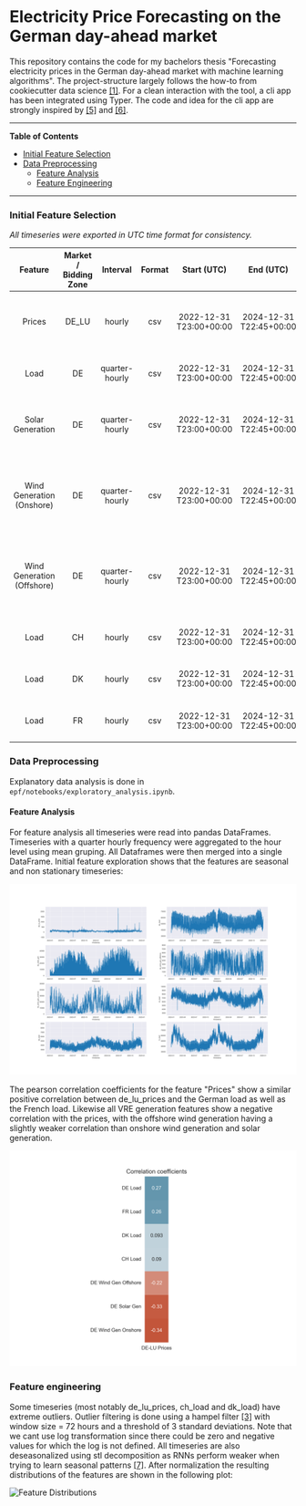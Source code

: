 
# Electricity Price Forecasting on the German day-ahead market

This repository contains the code for my bachelors thesis "Forecasting electricity prices in the German day-ahead market with machine learning algorithms". The project-structure largely follows the how-to from cookiecutter data science [[1]](./references/refs.md). For a clean interaction with the tool, a cli app has been integrated using Typer. The code and idea for the cli app are strongly inspired by [[5]](./references/refs.md) and [[6]](./references/refs.md).

---

**Table of Contents**

- [Initial Feature Selection](#initial-feature-selection)
- [Data Preprocessing](#data-preprocessing)
  - [Feature Analysis](#feature-analysis)
  - [Feature Engineering](#feature-engineering)

---

### Initial Feature Selection

*All timeseries were exported in UTC time format for consistency.*

|          Feature           | Market / Bidding Zone |    Interval    | Format |        Start (UTC)         |         End (UTC)          |                                                                                                                                                                      Source                                                                                                                                                                      |
|:--------------------------:|:---------------------:|:--------------:|:------:|:--------------------------:|:--------------------------:|:------------------------------------------------------------------------------------------------------------------------------------------------------------------------------------------------------------------------------------------------------------------------------------------------------------------------------------------------:|
|           Prices           |         DE_LU         |     hourly     |  csv   | 2022-12-31<br>T23:00+00:00 | 2024-12-31<br>T22:45+00:00 |                  [DE_LU Prices 2023](https://www.energy-charts.info/charts/price_spot_market/chart.htm?l=de&c=DE&year=2023&interval=year&legendItems=fy6&timezone=utc)<br>[DE_LU Prices 2024](https://www.energy-charts.info/charts/price_spot_market/chart.htm?l=de&c=DE&year=2024&interval=year&legendItems=ey5&timezone=utc)                  |
|            Load            |          DE           | quarter-hourly |  csv   | 2022-12-31<br>T23:00+00:00 | 2024-12-31<br>T22:45+00:00 |                     [DE Load 2023](https://www.energy-charts.info/charts/power/chart.htm?l=de&c=DE&legendItems=nyi&year=2023&interval=year&timezone=utc&source=entsoe)<br>[DE Load 2024](https://www.energy-charts.info/charts/power/chart.htm?l=de&c=DE&legendItems=nyi&year=2024&interval=year&timezone=utc&source=entsoe)                     |
|      Solar Generation      |          DE           | quarter-hourly |  csv   | 2022-12-31<br>T23:00+00:00 | 2024-12-31<br>T22:45+00:00 |         [DE Solar Generation 2023](https://www.energy-charts.info/charts/power/chart.htm?l=de&c=DE&legendItems=nyh&year=2023&interval=year&timezone=utc&source=entsoe)<br>[DE Solar Generation 2024](https://www.energy-charts.info/charts/power/chart.htm?l=de&c=DE&legendItems=nyh&year=2024&interval=year&timezone=utc&source=entsoe)         |
| Wind Generation (Onshore)  |          DE           | quarter-hourly |  csv   | 2022-12-31<br>T23:00+00:00 | 2024-12-31<br>T22:45+00:00 |  [DE Wind Generation Onshore 2023](https://www.energy-charts.info/charts/power/chart.htm?l=de&c=DE&legendItems=nyg&year=2023&interval=year&timezone=utc&source=entsoe)<br>[DE Wind Generation Onshore 2024](https://www.energy-charts.info/charts/power/chart.htm?l=de&c=DE&legendItems=nyg&year=2024&interval=year&timezone=utc&source=entsoe)  |
| Wind Generation (Offshore) |          DE           | quarter-hourly |  csv   | 2022-12-31<br>T23:00+00:00 | 2024-12-31<br>T22:45+00:00 | [DE Wind Generation Offshore 2023](https://www.energy-charts.info/charts/power/chart.htm?l=de&c=DE&legendItems=nyf&year=2023&interval=year&timezone=utc&source=entsoe)<br>[DE Wind Generation Offshore 2024](https://www.energy-charts.info/charts/power/chart.htm?l=de&c=DE&legendItems=nyf&year=2024&interval=year&timezone=utc&source=entsoe) |
|            Load            |          CH           |     hourly     |  csv   | 2022-12-31<br>T23:00+00:00 | 2024-12-31<br>T22:45+00:00 |                     [CH Load 2023](https://www.energy-charts.info/charts/power/chart.htm?l=de&c=CH&legendItems=cy7&year=2023&interval=year&source=entsoe&timezone=utc)<br>[CH Load 2024](https://www.energy-charts.info/charts/power/chart.htm?l=de&c=CH&legendItems=cy7&year=2024&interval=year&source=entsoe&timezone=utc)                     |
|            Load            |          DK           |     hourly     |  csv   | 2022-12-31<br>T23:00+00:00 | 2024-12-31<br>T22:45+00:00 |                     [DK Load 2023](https://www.energy-charts.info/charts/power/chart.htm?l=de&c=DK&legendItems=fy9&year=2023&interval=year&source=entsoe&timezone=utc)<br>[DK Load 2024](https://www.energy-charts.info/charts/power/chart.htm?l=de&c=DK&legendItems=fy9&year=2024&interval=year&source=entsoe&timezone=utc)                     |
|            Load            |          FR           |     hourly     |  csv   | 2022-12-31<br>T23:00+00:00 | 2024-12-31<br>T22:45+00:00 |                     [FR Load 2023](https://www.energy-charts.info/charts/power/chart.htm?l=de&c=FR&legendItems=jye&year=2023&interval=year&source=entsoe&timezone=utc)<br>[FR Load 2024](https://www.energy-charts.info/charts/power/chart.htm?l=de&c=FR&legendItems=jye&year=2024&interval=year&source=entsoe&timezone=utc)                     |

### Data Preprocessing

Explanatory data analysis is done in ```epf/notebooks/exploratory_analysis.ipynb```.

#### Feature Analysis

For feature analysis all timeseries were read into pandas DataFrames. Timeseries with a quarter hourly frequency were 
aggregated to the hour level using mean gruping. All Dataframes were then merged into a single DataFrame. 
Initial feature exploration shows that the features are seasonal and non stationary timeseries:

![Visual Feature Overview](./reports/figures/raw_data_overview.png)

The pearson correlation coefficients for the feature "Prices" show a similar positive correlation between de_lu_prices 
and the German load as well as the French load. Likewise all VRE generation features show a negative correlation with
the prices, with the offshore wind generation having a slightly weaker correlation than onshore wind generation and
solar generation.

![Price correlation coefficients](./reports/figures/de_lu_price_correlations.png)



### Feature engineering

Some timeseries (most notably de_lu_prices, ch_load and dk_load) have extreme outliers. 
Outlier filtering is done using a hampel filter [[3]](./references/refs.md) with window size = 72 hours 
and a threshold of 3 standard deviations.
Note that we cant use log transformation since there could be zero and negative values for which the log is not defined.
All timeseries are also deseasonalized using stl decomposition as RNNs perform weaker when trying to learn seasonal
patterns [[7]](./references/refs.md).
After normalization the resulting distributions of the features are shown in the following plot:

![Feature Distributions](./reports/figures/feature_distributions.png)